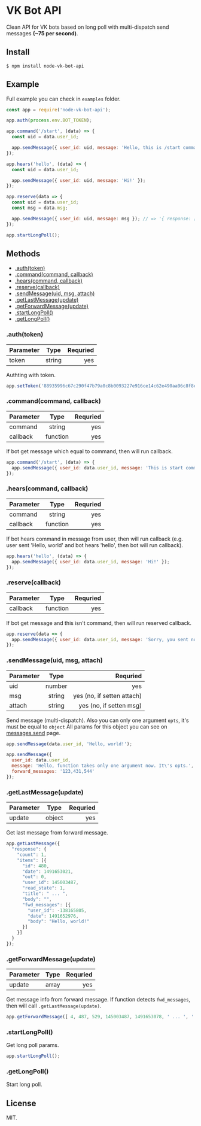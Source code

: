 # VK Bot API

Clean API for VK bots based on long poll with multi-dispatch send messages **(~75 per second)**.

## Install

```
$ npm install node-vk-bot-api
```

## Example

Full example you can check in `examples` folder.

```javascript
const app = require('node-vk-bot-api');

app.auth(process.env.BOT_TOKEN);

app.command('/start', (data) => {
  const uid = data.user_id;

  app.sendMessage({ user_id: uid, message: 'Hello, this is /start command!' });
});

app.hears('hello', (data) => {
  const uid = data.user_id;

  app.sendMessage({ user_id: uid, message: 'Hi!' });
});

app.reserve(data => {
  const uid = data.user_id;
  const msg = data.msg;

  app.sendMessage({ user_id: uid, message: msg }); // => '{ response: [ 3 ] }'
});

app.startLongPoll();
```

## Methods

* [.auth(token)](#authtoken)
* [.command(command, callback)](#commandcommand-callback)
* [.hears(command, callback)](#hearscommand-callback)
* [.reserve(callback)](#reservecallback)
* [.sendMessage(uid, msg, attach)](#sendmessageuid-msg-attach)
* [.getLastMessage(update)](#getlastmessageupdate)
* [.getForwardMessage(update)](#getforwardmessageupdate)
* [.startLongPoll()](#startlongpoll)
* [.getLongPoll()](#getlongpoll)

### .auth(token)

| Parameter  | Type      | Requried  |
| -----------|:---------:| ---------:|
| token      | string    | yes       |

Authting with token.

```javascript
app.setToken('88935996c67c290f47b79a0c8b0093227e916ce14c62e490aa96c8f8ed3090c9cbcdda92c8fadf1f5c74c');
```

### .command(command, callback)

| Parameter  | Type      | Requried  |
| -----------|:---------:| ---------:|
| command    | string    | yes       |
| callback   | function  | yes       |

If bot get message which equal to command, then will run callback.

```javascript
app.command('/start', (data) => {
  app.sendMessage({ user_id: data.user_id, message: 'This is start command!' });
});
```

### .hears(command, callback)

| Parameter  | Type      | Requried  |
| -----------|:---------:| ---------:|
| command    | string    | yes       |
| callback   | function  | yes       |

If bot hears command in message from user, then will run callback (e.g. user sent 'Hello, world' and bot hears 'hello', then bot will run callback).

```javascript
app.hears('hello', (data) => {
  app.sendMessage({ user_id: data.user_id, message: 'Hi!' });
});
```

### .reserve(callback)

| Parameter  | Type      | Requried  |
| -----------|:---------:| ---------:|
| callback   | function  | yes       |

If bot get message and this isn't command, then will run reserved callback.

```javascript
app.reserve(data => {
  app.sendMessage({ user_id: data.user_id, message: 'Sorry, you sent not command to bot.' });
});
```

### .sendMessage(uid, msg, attach)

| Parameter  | Type      | Requried                     |
| -----------|:---------:| ----------------------------:|
| uid        | number    | yes                          |
| msg        | string    | yes (no, if setten attach)   |
| attach     | string    | yes (no, if setten msg)      |

Send message (multi-dispatch). Also you can only one argument `opts`, it's must be equal to `object` All params for this object you can see on [messages.send](https://vk.com/dev/messages.send) page.

```javascript
app.sendMessage(data.user_id, 'Hello, world!');

app.sendMessage({
  user_id: data.user_id,
  message: 'Hello, function takes only one argument now. It\'s opts.',
  forward_messages: '123,431,544'
});
```

### .getLastMessage(update)

| Parameter  | Type      | Requried  |
| -----------|:---------:| ---------:|
| update     | object    | yes       |

Get last message from forward message.

```javascript
app.getLastMessage({
  "response": {
    "count": 1,
    "items": [{
      "id": 480,
      "date": 1491653021,
      "out": 0,
      "user_id": 145003487,
      "read_state": 1,
      "title": " ... ",
      "body": "",
      "fwd_messages": [{
        "user_id": -138165805,
        "date": 1491652976,
        "body": "Hello, world!"
      }]
    }]
  }
});
```

### .getForwardMessage(update)

| Parameter  | Type      | Requried  |
| -----------|:---------:| ---------:|
| update     | array     | yes       |

Get message info from forward message. If function detects `fwd_messages`, then will call `.getLastMessage(update)`.

```javascript
app.getForwardMessage([ 4, 487, 529, 145003487, 1491653078, ' ... ', '',  { fwd: '145003487_2214301' } ]);
```

### .startLongPoll()

Get long poll params.

```javascript
app.startLongPoll();
```

### .getLongPoll()

Start long poll.

## License

MIT.
